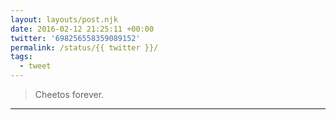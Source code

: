 ```yaml
---
layout: layouts/post.njk
date: 2016-02-12 21:25:11 +00:00
twitter: '698256558359089152'
permalink: /status/{{ twitter }}/
tags: 
  - tweet
---
```


> Cheetos forever.

---

